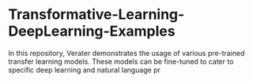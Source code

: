 # Transformative-Learning-DeepLearning-Examples
In this repository, Verater demonstrates the usage of various pre-trained transfer learning models. These models can be fine-tuned to cater to specific deep learning and natural language pr